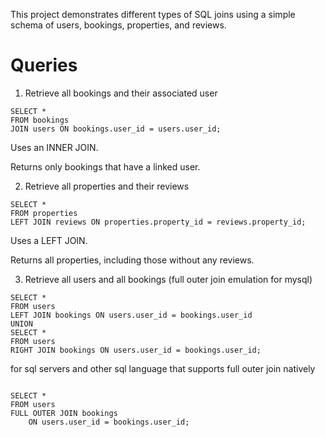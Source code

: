 This project demonstrates different types of SQL joins using a simple schema of users, bookings, properties, and reviews.

# Queries
1. Retrieve all bookings and their associated user
```
SELECT * 
FROM bookings 
JOIN users ON bookings.user_id = users.user_id;
```


Uses an INNER JOIN.

Returns only bookings that have a linked user.

2. Retrieve all properties and their reviews

```
SELECT * 
FROM properties 
LEFT JOIN reviews ON properties.property_id = reviews.property_id;
```

Uses a LEFT JOIN.

Returns all properties, including those without any reviews.

3. Retrieve all users and all bookings (full outer join emulation for mysql)

```
SELECT * 
FROM users 
LEFT JOIN bookings ON users.user_id = bookings.user_id
UNION
SELECT * 
FROM users 
RIGHT JOIN bookings ON users.user_id = bookings.user_id;
```

for sql servers and other sql language that supports full outer join natively
```

SELECT *
FROM users
FULL OUTER JOIN bookings
    ON users.user_id = bookings.user_id;
```
